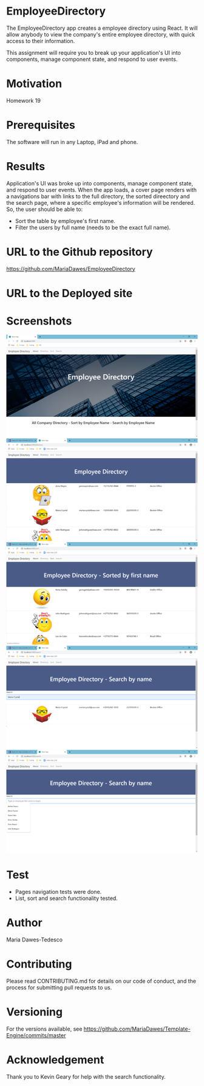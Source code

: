 # EmployeeDirectory

The EmployeeDirectory app creates a employee directory using React. It will allow anybody to view the company's entire employee directory, with  quick access to their information.  

This assignment will require you to break up your application's UI into components, manage component state, and respond to user events.

# Motivation 
Homework 19 

# Prerequisites
The software will run in any Laptop, iPad and phone.

# Results
Application's UI was broke up into components, manage component state, and respond to user events.
When the app loads, a cover page renders with a navigations bar with links to the full directory, the sorted direectory and the search page, where a specific employee's information will be rendered. So, the user should be able to:
  * Sort the table by employee's first name.
  * Filter the users by full name (needs to be the exact full name). 

# URL to the Github repository
https://github.com/MariaDawes/EmployeeDirectory

# URL to the Deployed site


# Screenshots
![alt text](./src/screenshots/firstpage.png "FirstPage")
![alt text](./src/screenshots/directory.png "Directory")
![alt text](./src/screenshots/sort.png "Sort")
![alt text](./src/screenshots/search.png "Search")
![alt text](./src/screenshots/searchlist.png "Search")



# Test
  * Pages navigation tests were done. 
  * List, sort and search functionality tested. 

# Author
Maria Dawes-Tedesco

# Contributing
Please read CONTRIBUTING.md for details on our code of conduct, and the process for submitting pull requests to us.

# Versioning

For the versions available, see https://github.com/MariaDawes/Template-Engine/commits/master

# Acknowledgement

Thank you to Kevin Geary for help with the search functionality.

